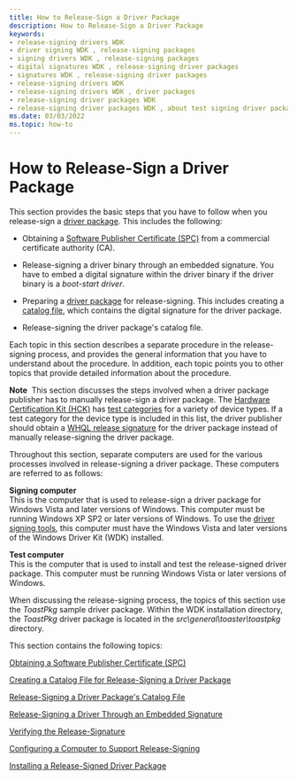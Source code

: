 ```yaml
---
title: How to Release-Sign a Driver Package
description: How to Release-Sign a Driver Package
keywords:
- release-signing drivers WDK
- driver signing WDK , release-signing packages
- signing drivers WDK , release-signing packages
- digital signatures WDK , release-signing driver packages
- signatures WDK , release-signing driver packages
- release-signing drivers WDK
- release-signing drivers WDK , driver packages
- release-signing driver packages WDK
- release-signing driver packages WDK , about test signing driver packages
ms.date: 03/03/2022
ms.topic: how-to
---
```


# How to Release-Sign a Driver Package


This section provides the basic steps that you have to follow when you release-sign a [driver package](driver-packages.md). This includes the following:

-   Obtaining a [Software Publisher Certificate (SPC)](./deprecation-of-software-publisher-certificates-and-commercial-release-certificates.md) from a commercial certificate authority (CA).

-   Release-signing a driver binary through an embedded signature. You have to embed a digital signature within the driver binary if the driver binary is a *boot-start driver*.

-   Preparing a [driver package](driver-packages.md) for release-signing. This includes creating a [catalog file](catalog-files.md), which contains the digital signature for the driver package.

-   Release-signing the driver package's catalog file.

Each topic in this section describes a separate procedure in the release-signing process, and provides the general information that you have to understand about the procedure. In addition, each topic points you to other topics that provide detailed information about the procedure.

**Note**  This section discusses the steps involved when a driver package publisher has to manually release-sign a driver package. The [Hardware Certification Kit (HCK)](/previous-versions/windows/hardware/hck/jj124227(v=vs.85)) has [test categories](/windows-hardware/test/hlk/) for a variety of device types. If a test category for the device type is included in this list, the driver publisher should obtain a [WHQL release signature](whql-release-signature.md) for the driver package instead of manually release-signing the driver package.

Throughout this section, separate computers are used for the various processes involved in release-signing a driver package. These computers are referred to as follows:

<a href="" id="--------signing-computer"></a> **Signing computer**  
This is the computer that is used to release-sign a driver package for Windows Vista and later versions of Windows. This computer must be running Windows XP SP2 or later versions of Windows. To use the [driver signing tools](../devtest/tools-for-signing-drivers.md), this computer must have the Windows Vista and later versions of the Windows Driver Kit (WDK) installed.

<a href="" id="test-computer"></a>**Test computer**  
This is the computer that is used to install and test the release-signed driver package. This computer must be running Windows Vista or later versions of Windows.

When discussing the release-signing process, the topics of this section use the *ToastPkg* sample driver package. Within the WDK installation directory, the *ToastPkg* driver package is located in the *src\\general\\toaster\\toastpkg* directory.

This section contains the following topics:

[Obtaining a Software Publisher Certificate (SPC)](./deprecation-of-software-publisher-certificates-and-commercial-release-certificates.md)

[Creating a Catalog File for Release-Signing a Driver Package](creating-a-catalog-file-for-release-signing-a-driver-package.md)

[Release-Signing a Driver Package's Catalog File](release-signing-a-driver-package-s-catalog-file.md)

[Release-Signing a Driver Through an Embedded Signature](release-signing-a-driver-through-an-embedded-signature.md)

[Verifying the Release-Signature](verifying-the-release-signature.md)

[Configuring a Computer to Support Release-Signing](configuring-a-computer-to-support-release-signing.md)

[Installing a Release-Signed Driver Package](installing-a-release-signed-driver-package.md)
